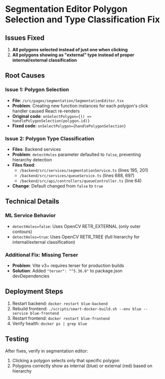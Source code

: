 # Segmentation Editor Polygon Selection and Type Classification Fix

## Issues Fixed

1. **All polygons selected instead of just one when clicking**
2. **All polygons showing as "external" type instead of proper internal/external classification**

## Root Causes

### Issue 1: Polygon Selection

- **File**: `/src/pages/segmentation/SegmentationEditor.tsx`
- **Problem**: Creating new function instances for each polygon's click handler caused React re-renders
- **Original code**: `onSelectPolygon={() => handlePolygonSelection(polygon.id)}`
- **Fixed code**: `onSelectPolygon={handlePolygonSelection}`

### Issue 2: Polygon Type Classification

- **Files**: Backend services
- **Problem**: `detectHoles` parameter defaulted to `false`, preventing hierarchy detection
- **Files fixed**:
  - `/backend/src/services/segmentationService.ts` (lines 195, 201)
  - `/backend/src/services/queueService.ts` (lines 688, 697)
  - `/backend/src/api/controllers/queueController.ts` (line 64)
- **Change**: Default changed from `false` to `true`

## Technical Details

### ML Service Behavior

- `detectHoles=false`: Uses OpenCV RETR_EXTERNAL (only outer contours)
- `detectHoles=true`: Uses OpenCV RETR_TREE (full hierarchy for internal/external classification)

### Additional Fix: Missing Terser

- **Problem**: Vite v3+ requires terser for production builds
- **Solution**: Added `"terser": "^5.36.0"` to package.json devDependencies

## Deployment Steps

1. Restart backend: `docker restart blue-backend`
2. Rebuild frontend: `./scripts/smart-docker-build.sh --env blue --service blue-frontend`
3. Restart frontend: `docker restart blue-frontend`
4. Verify health: `docker ps | grep blue`

## Testing

After fixes, verify in segmentation editor:

1. Clicking a polygon selects only that specific polygon
2. Polygons correctly show as internal (blue) or external (red) based on hierarchy
